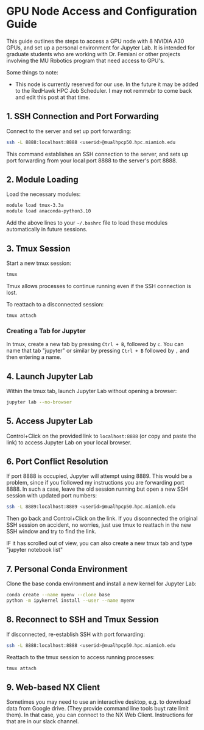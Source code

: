 # GPU Node Access and Configuration Guide

This guide outlines the steps to access a GPU node with 8 NVIDIA A30 GPUs, and set up a personal environment for Jupyter Lab.
It is intended for graduate students who are working with Dr. Femiani or other projects involving the MU Robotics program that need access to GPU's. 

Some things to note:
* This node is currently reserved for our use. In the future it may be added to the RedHawk HPC Job Scheduler.  I may not remmebr to come back and edit this post at that time. 



## 1. SSH Connection and Port Forwarding

Connect to the server and set up port forwarding:

```bash
ssh -L 8888:localhost:8888 <userid>@mualhpcp50.hpc.miamioh.edu
```

This command establishes an SSH connection to the server, and sets up port forwarding from your local port 8888 to the server's port 8888.

## 2. Module Loading

Load the necessary modules:

```bash
module load tmux-3.3a
module load anaconda-python3.10
```

Add the above lines to your `~/.bashrc` file to load these modules automatically in future sessions.

## 3. Tmux Session

Start a new tmux session:

```bash
tmux
```

Tmux allows processes to continue running even if the SSH connection is lost.

To reattach to a disconnected session:

```
tmux attach
```


### Creating a Tab for Jupyter

In tmux, create a new tab by pressing `Ctrl + B`, followed by `c`. 
You can name that tab "jupyter" or similar by pressing `Ctrl + B` followed by `,` and then entering a name. 

## 4. Launch Jupyter Lab

Within the tmux tab, launch Jupyter Lab without opening a browser:

```bash
jupyter lab --no-browser
```

## 5. Access Jupyter Lab

Control+Click on the provided link to `localhost:8888` (or copy and paste the link) to access Jupyter Lab on your local browser.

## 6. Port Conflict Resolution

If port 8888 is occupied, Jupyter will attempt using 8889. 
This would be a problem, since if you fiollowed my instructions you are forwarding port 8888. 
In such a case, leave the old session running but open a new SSH session with updated port numbers:

```bash
ssh -L 8889:localhost:8889 <userid>@mualhpcp50.hpc.miamioh.edu
```

Then go back and Control+Click on the link.
If you disconnected the original SSH session on accident, no worries, just use tmux to reattach in the new SSH window and try to find the link. 

IF it has scrolled out of view, you can also create a new tmux tab and type "jupyter notebook list"

## 7. Personal Conda Environment

Clone the base conda environment and install a new kernel for Jupyter Lab:

```bash
conda create --name myenv --clone base
python -m ipykernel install --user --name myenv
```

## 8. Reconnect to SSH and Tmux Session

If disconnected, re-establish SSH with port forwarding:

```bash
ssh -L 8888:localhost:8888 <userid>@mualhpcp50.hpc.miamioh.edu
```

Reattach to the tmux session to access running processes:

```bash
tmux attach
```

## 9. Web-based NX Client

Sometimes you may need to use an interactive desktop, e.g. to download data from Google drive. 
(They provide command line tools buyt rate limit them). 
In that case, you can connect to the NX Web Client. 
Instructions for that are in our slack channel. 
